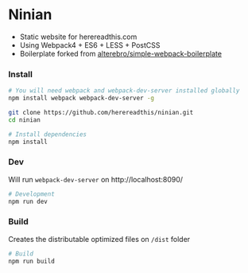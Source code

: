 # Ninian

* Static website for herereadthis.com
* Using Webpack4 + ES6 + LESS + PostCSS
* Boilerplate forked from [alterebro/simple-webpack-boilerplate](https://github.com/alterebro/simple-webpack-boilerplate)



### Install

```bash
# You will need webpack and webpack-dev-server installed globally
npm install webpack webpack-dev-server -g

git clone https://github.com/herereadthis/ninian.git
cd ninian

# Install dependencies
npm install
```

### Dev

Will run `webpack-dev-server` on http://localhost:8090/

```sh
# Development
npm run dev
```


### Build

Creates the distributable optimized files on `/dist` folder

```sh
# Build
npm run build
```


